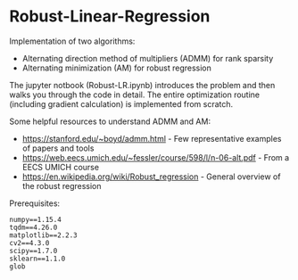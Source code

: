 # Robust-Linear-Regression

Implementation of two algorithms: 
 - Alternating direction method of multipliers (ADMM) for rank sparsity 
 - Alternating minimization (AM) for robust regression 
 
The jupyter notbook (Robust-LR.ipynb) introduces the problem and then walks you through the code in detail.
The entire optimization routine (including gradient calculation) is implemented from scratch.

Some helpful resources to understand ADMM and AM:
- https://stanford.edu/~boyd/admm.html - Few representative examples of papers and tools  
- https://web.eecs.umich.edu/~fessler/course/598/l/n-06-alt.pdf - From a EECS UMICH course
- https://en.wikipedia.org/wiki/Robust_regression - General overview of the robust regression 

Prerequisites:
```
numpy==1.15.4
tqdm==4.26.0
matplotlib==2.2.3
cv2==4.3.0
scipy==1.7.0
sklearn==1.1.0
glob
```

